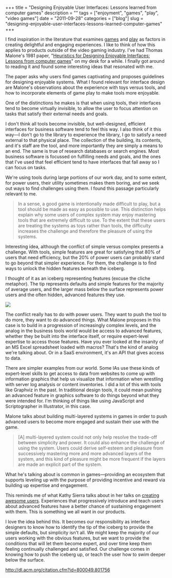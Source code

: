 +++
title = "Designing Enjoyable User Interfaces: Lessons learned from computer games"
description = ""
tags = ["enjoyment", "games", "play", "video games"]
date = "2011-09-28"
categories = ["blog"]
slug = "designing-enjoyable-user-interfaces-lessons-learned-computer-games"
+++



<p>I find inspiration in the literature that examines <a href="tags/games.html">games</a> and <a href="tags/play.html">play</a> as factors in creating delightful and engaging experiences. I like to think of how this applies to products outside of the video gaming industry. I've had Thomas Malone's 1981 paper, "<a href="http://dl.acm.org/citation.cfm?id=800049.801756">Heuristics for Designing Enjoyable Interfaces: Lessons from computer games</a>" on my desk for a while. I finally got around to reading it and found some interesting ideas that resonated with me. </p>
<p>The paper asks why users find games captivating and proposes guidelines for designing enjoyable systems. What I found relevant for interface design are Malone's observations about the experience with toys versus tools, and how to incorporate elements of game play to make tools more enjoyable. </p>
<p>One of the distinctions he makes is that when using tools, their interfaces tend to become virtually invisible, to allow the user to focus attention on tasks that satisfy their external needs and goals. </p>
<p>I don't think all tools become invisible, but well-designed, efficient interfaces for business software tend to feel this way. I also think of it this way&#8212;I don't go to the library to experience the library, I go to satisfy a need external to that physical place. The collection of the building, its contents, and it's staff are the tool, and more importantly they are simply a means to an end. The same is true of research databases or search engines. Most business software is focussed on fulfilling needs and goals, and the ones that I've used that feel efficient tend to have interfaces that fall away so I can focus on tasks.</p>
<p>We're using tools during large portions of our work day, and to some extent, for power users, their utility sometimes makes them boring, and we seek out ways to find challenges using them. I found this passage particularly relevant to me.</p>
<blockquote><p>In a sense, a good game is intentionally made difficult to play, but a tool should be made as easy as possible to use. This distinction helps explain why some users of complex system may enjoy mastering tools that are extremely difficult to use. To the extent that these users are treating the systems as toys rather than tools, the difficulty increases the challenge and therefore the pleasure of using the systems.</p></blockquote>
<p>Interesting idea, although the conflict of simple versus complex presents a challenge. With tools, simple features are great for satisfying that 80% of users that need efficiency, but the 20% of power users can probably stand to go beyond that simpler experience. For them, the challenge is to find ways to unlock the hidden features beneath the iceberg.</p>
<p>I thought of it as an iceberg representing features (excuse the cliche metaphor). The tip represents defaults and simple features for the majority of average users, and the larger mass below the surface represents power users and the often hidden, advanced features they use.</p>
<p><img src="http://media.konigi.com/notebook/malone-graph.png" /></p>
<p>The conflict really has to do with power users. They want to push the tool to do more, they want to do advanced things. What Malone proposes in this case is to build in a progression of increasingly complex levels, and the analog in the business tools world would be access to advanced features, whether they be built into the interface itself, or require expert-level expertise to access those features. Have you ever looked at the  insanity of an MS Excel spreadsheet loaded with macros? That's the kind of analog we're talking about. Or in a SaaS environment, it's an API that gives access to data. </p>
<p>There are simpler examples from our world. Some IAs use these kinds of expert-level skills to get access to data from websites to come up with information graphics that help us visualize that information when wrestling with server log analysis or content inventories. I did a lot of this with tools like Graphviz in the past. In traditional design tools, it could mean pushing an advanced feature in graphics software to do things beyond what they were intended for. I'm thinking of things like using JavaScript and Scriptographer in Illustrator, in this case.</p>
<p>Malone talks about building multi-layered systems in games in order to push advanced users to become more engaged and sustain their use with the game.</p>
<blockquote><p>[A] multi-layered system could not only help resolve the trade-off between simplicity and power. It could also enhance the challenge of using the system. Users could derive self-esteem and pleasure from successively mastering more and more advanced layers of the system, and this kind of pleasure might be more frequent if the layers are made an explicit part of the system.</p></blockquote>
<p>What he's talking about is common in games&#8212;providing an ecosystem that supports leveling up with the purpose of providing incentive and reward via building up expertise and engagement. </p>
<p>This reminds me of what Kathy Sierra talks about in her talks on <a href="kathy-sierra-creating-awesome-users.html">creating awesome users</a>. Experiences that progressively introduce and teach users about advanced features have a better chance of sustaining engagement with them.  This is something we all want in our products. </p>
<p>I love the idea behind this. It becomes our responsibility as interface designers to know how to identify the tip of the iceberg to provide the simple defaults, but simplicity isn't all. We might keep the majority of our users working with the obvious features, but we want to provide the conditions that will let them become expert, and over time keep them feeling continually challenged and satisfied. Our challenge comes in knowing how to push the iceberg up, or teach the user how to swim deeper below the surface.</p>
    
  <a href="http://dl.acm.org/citation.cfm?id=800049.801756">http://dl.acm.org/citation.cfm?id=800049.801756</a>
